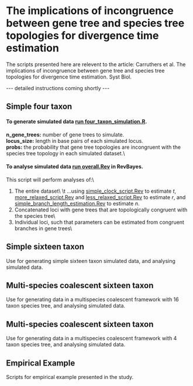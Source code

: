 # The implications of incongruence between gene tree and species tree topologies for divergence time estimation
The scripts presented here are relevent to the article: Carruthers et al. The implications of incongruence between gene tree and species tree topologies for divergence time estimation. Syst Biol.  

--- detailed instructions coming shortly ---

## Simple four taxon
#### To generate simulated data [run four_taxon_simulation.R](https://github.com/pebgroup/tree_incongruence_divergence_times/blob/master/simple_four_taxon/simple_four_taxon_simulation.R).
**n_gene_trees:** number of gene trees to simulate.\
**locus_size:** length in base pairs of each simulated locus.\
**probs:** the probability that gene tree topologies are incongruent with the species tree topology in each simulated dataset.\

#### To analyse simulated data [run overall.Rev](https://github.com/pebgroup/tree_incongruence_divergence_times/blob/master/simple_four_taxon/analyse/overall.Rev) in RevBayes. 
This script will perform analyses of:\
1) The entire dataset\ 
\t ...using [simple_clock_script.Rev](https://github.com/pebgroup/tree_incongruence_divergence_times/blob/master/simple_four_taxon/analyse/simple_clock_script.Rev) to estimate _t_, [more_relaxed_script.Rev](https://github.com/pebgroup/tree_incongruence_divergence_times/blob/master/simple_four_taxon/analyse/more_relaxed_script_fixed.Rev) and [less_relaxed_script.Rev](https://github.com/pebgroup/tree_incongruence_divergence_times/blob/master/simple_four_taxon/analyse/less_relaxed_script_fixed.Rev) to estimate _r_, and [simple_branch_length_estimation.Rev](https://github.com/pebgroup/tree_incongruence_divergence_times/blob/master/simple_four_taxon/analyse/simple_branch_length_estimation.Rev) to estimate _n_.
3) Concatenated loci with gene trees that are topologically congruent with the species tree\
4) Individual loci, such that parameters can be estimated from congruent branches in gene trees\

## Simple sixteen taxon
Use for generating simple sixteen taxon simulated data, and analysing simulated data. 

## Multi-species coalescent sixteen taxon
Use for generating data in a multispecies coalescent framework with 16 taxon species tree, and analysing simulated data.

## Multi-species coalescent sixteen taxon
Use for generating data in a multispecies coalescent framework with 4 taxon species tree, and analysing simulated data.

## Empirical Example
Scripts for empirical example presented in the study.






